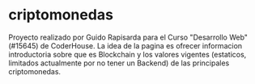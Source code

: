 # criptomonedas
Proyecto realizado por Guido Rapisarda para el Curso "Desarrollo Web" (#15645) de CoderHouse. La idea de la pagina es ofrecer informacion introductoria sobre que es Blockchain y los valores vigentes (estaticos, limitados actualmente por no tener un Backend) de las principales criptomonedas.
